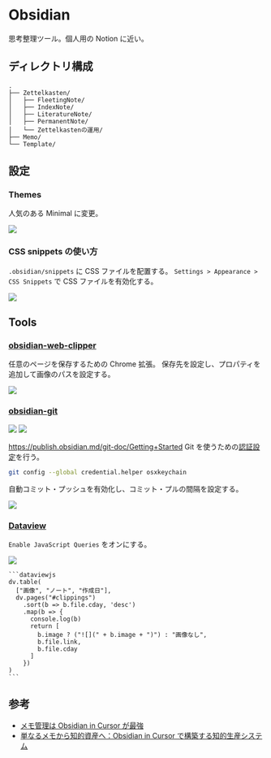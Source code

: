 # Obsidian

思考整理ツール。個人用の Notion に近い。

## ディレクトリ構成

```
.
├── Zettelkasten/
│   ├── FleetingNote/
│   ├── IndexNote/
│   ├── LiteratureNote/
│   ├── PermanentNote/
│   └── Zettelkastenの運用/
├── Memo/
└── Template/
```

## 設定

### Themes

人気のある Minimal に変更。

![](../assets/img/obsidian_settings_themes_01.png)

### CSS snippets の使い方

`.obsidian/snippets` に CSS ファイルを配置する。
`Settings > Appearance > CSS Snippets` で CSS ファイルを有効化する。

![](../assets/img/obsidian_extensions_css_snippets_01.png)

## Tools

### [obsidian-web-clipper](https://chromewebstore.google.com/detail/obsidian-web-clipper/cnjifjpddelmedmihgijeibhnjfabmlf)

任意のページを保存するための Chrome 拡張。
保存先を設定し、プロパティを追加して画像のパスを設定する。

![](../assets/img/obsidian_extensions_clipper_01.png)

### [obsidian-git](https://github.com/Vinzent03/obsidian-git)

![](../assets/img/obsidian_tools_git_01.png)
![](../assets/img/obsidian_tools_git_02.png)

https://publish.obsidian.md/git-doc/Getting+Started
Git を使うための[認証設定](https://publish.obsidian.md/git-doc/Authentication#macOS)を行う。

```sh
git config --global credential.helper osxkeychain
```

自動コミット・プッシュを有効化し、コミット・プルの間隔を設定する。

![](../assets/img/obsidian_tools_git_03.png)

### [Dataview](https://github.com/blacksmithgu/obsidian-dataview)

`Enable JavaScript Queries` をオンにする。

![](../assets/img/obsidian_extensions_dataview_01.png)

````
```dataviewjs
dv.table(
  ["画像", "ノート", "作成日"],
  dv.pages("#clippings")
    .sort(b => b.file.cday, 'desc')
    .map(b => {
      console.log(b)
      return [
        b.image ? ("![](" + b.image + ")") : "画像なし",
        b.file.link,
        b.file.cday
      ]
    })
)
```
````

## 参考

- [メモ管理は Obsidian in Cursor が最強](https://note.com/shotovim/n/na1d91f10c1d0)
- [単なるメモから知的資産へ：Obsidian in Cursor で構築する知的生産システム](https://note.com/shotovim/n/n5833578984bf)
